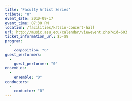 ```yaml
---
title: 'Faculty Artist Series'
tribute: "0"
event_date: 2010-09-17
event_time: 07:30 PM
location: /facilities/katzin-concert-hall
url: http://music.asu.edu/calendar/viewevent.php?eid=603
ticket_information_url: $5-$9
program: 
  -
    composition: "0"
guest_performers: 
  -
    guest_performer: "0"
ensembles: 
  -
    ensemble: "0"
conductors: 
  -
    conductor: "0"
---
```

